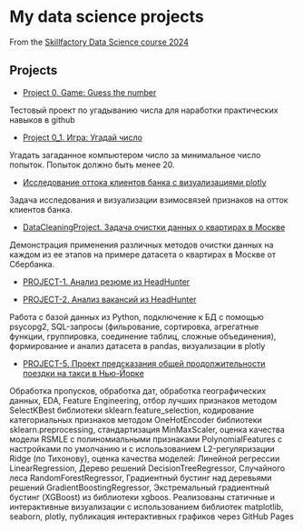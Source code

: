 # My data science projects

From the [Skillfactory Data Science course 2024](https://skillfactory.ru/data-scientist)

## Projects

* [Project 0. Game: Guess the number](https://github.com/dafe1988/SF-DSPR-174/tree/master/Project_0)

Тестовый проект по угадыванию числа для наработки практических навыков в github

* [Project 0_1. Игра: Угадай число](https://github.com/dafe1988/SF-DSPR-174/tree/master/Project_0_1)

Угадать загаданное компьютером число за минимальное число попыток. Попыток должно быть менее 20.

* [Исследование оттока клиентов банка с визуализациями plotly](https://github.com/dafe1988/SF-DSPR-174/tree/master/Churn_for_bank_customers)

Задача исследования и визуализации взимосвязей признаков на отток клиентов банка.

* [DataCleaningProject. Задача очистки данных о квартирах в Москве](https://github.com/dafe1988/SF-DSPR-174/tree/master/DataCleaningProject)

Демонстрация применения различных методов очистки данных на каждом из ее этапов на примере датасета о квартирах в Москве от Сбербанка.

* [PROJECT-1. Анализ резюме из HeadHunter](https://github.com/dafe1988/SF-DSPR-174/tree/master/PROJECT_1)



* [PROJECT-2. Анализ вакансий из HeadHunter](https://github.com/dafe1988/SF-DSPR-174/tree/master/PROJECT_2)

Работа с базой данных из Python, подключение к БД с помощью psycopg2, SQL-запросы (фильрование, сортировка, агрегатные функции, группировка, соединение таблиц, сложные объединения), формирование и анализ датасета в pandas, визуализации в plotly 

* [PROJECT-5. Проект предсказания общей продолжительности поездки на такси в Нью-Йорке](https://github.com/dafe1988/SF-DSPR-174/tree/master/PROJECT_5_%20Regression)

Обработка пропусков, обработка дат, обработка географических данных, EDA, Feature Engineering, отбор лучших признаков методом SelectKBest библиотеки  sklearn.feature_selection, кодирование категориальных признаков методом OneHotEncoder библиотеки sklearn.preprocessing, стандартизация MinMaxScaler, оценка качества модели RSMLE с полиномиальными признаками PolynomialFeatures с настройками по умолчанию и с использованием L2-регуляризации Ridge (по Тихонову), оценка качества моделей: Линейной регрессии LinearRegression, Дерево решений DecisionTreeRegressor, Случайного леса RandomForestRegressor, Градиентный бустинг над деревьями решений GradientBoostingRegressor, Экстремальный градиентный бустинг (XGBoost) из библиотеки xgboos. Реализованы статичные и интерактивные визуализации с использованием библиотек matplotlib, seaborn, plotly, публикация интерактивных графиков через GitHub Pages
